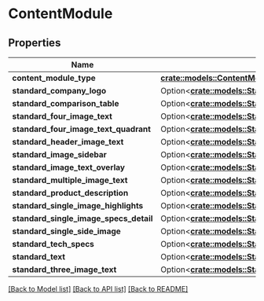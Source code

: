 # ContentModule

## Properties

Name | Type | Description | Notes
------------ | ------------- | ------------- | -------------
**content_module_type** | [**crate::models::ContentModuleType**](ContentModuleType.md) |  | 
**standard_company_logo** | Option<[**crate::models::StandardCompanyLogoModule**](StandardCompanyLogoModule.md)> |  | [optional]
**standard_comparison_table** | Option<[**crate::models::StandardComparisonTableModule**](StandardComparisonTableModule.md)> |  | [optional]
**standard_four_image_text** | Option<[**crate::models::StandardFourImageTextModule**](StandardFourImageTextModule.md)> |  | [optional]
**standard_four_image_text_quadrant** | Option<[**crate::models::StandardFourImageTextQuadrantModule**](StandardFourImageTextQuadrantModule.md)> |  | [optional]
**standard_header_image_text** | Option<[**crate::models::StandardHeaderImageTextModule**](StandardHeaderImageTextModule.md)> |  | [optional]
**standard_image_sidebar** | Option<[**crate::models::StandardImageSidebarModule**](StandardImageSidebarModule.md)> |  | [optional]
**standard_image_text_overlay** | Option<[**crate::models::StandardImageTextOverlayModule**](StandardImageTextOverlayModule.md)> |  | [optional]
**standard_multiple_image_text** | Option<[**crate::models::StandardMultipleImageTextModule**](StandardMultipleImageTextModule.md)> |  | [optional]
**standard_product_description** | Option<[**crate::models::StandardProductDescriptionModule**](StandardProductDescriptionModule.md)> |  | [optional]
**standard_single_image_highlights** | Option<[**crate::models::StandardSingleImageHighlightsModule**](StandardSingleImageHighlightsModule.md)> |  | [optional]
**standard_single_image_specs_detail** | Option<[**crate::models::StandardSingleImageSpecsDetailModule**](StandardSingleImageSpecsDetailModule.md)> |  | [optional]
**standard_single_side_image** | Option<[**crate::models::StandardSingleSideImageModule**](StandardSingleSideImageModule.md)> |  | [optional]
**standard_tech_specs** | Option<[**crate::models::StandardTechSpecsModule**](StandardTechSpecsModule.md)> |  | [optional]
**standard_text** | Option<[**crate::models::StandardTextModule**](StandardTextModule.md)> |  | [optional]
**standard_three_image_text** | Option<[**crate::models::StandardThreeImageTextModule**](StandardThreeImageTextModule.md)> |  | [optional]

[[Back to Model list]](../README.md#documentation-for-models) [[Back to API list]](../README.md#documentation-for-api-endpoints) [[Back to README]](../README.md)


